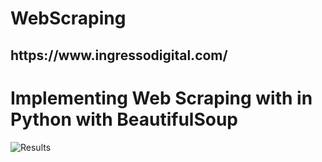 # WebScraping

<h2 align="left">https://www.ingressodigital.com/</h2>

# Implementing Web Scraping with in Python with BeautifulSoup

![Results](Scraping_Ingresso_Digital_Results.png)


